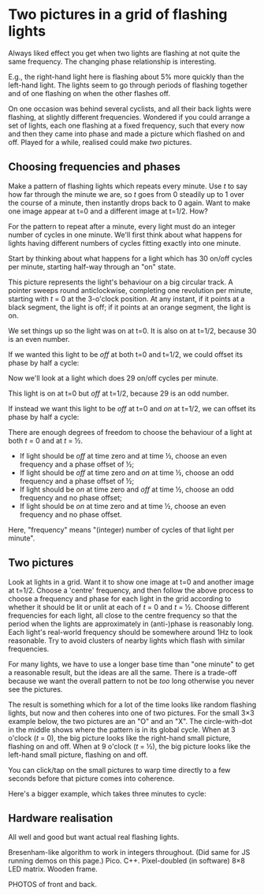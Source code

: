 # Two pictures in a grid of flashing lights

Always liked effect you get when two lights are flashing at not quite
the same frequency.  The changing phase relationship is interesting.

<div class="demo-outer" style="float:right;margin-left:1.5rem;margin-top:0rem;">
<div class="demo-container">
<div class="main-LEDs"><canvas class="demo-1x2 lights"></canvas></div>
</div>
</div>

E.g., the right-hand light here is flashing about 5% more quickly than
the left-hand light.  The lights seem to go through periods of
flashing together and of one flashing on when the other flashes off.

On one occasion was behind several cyclists, and all their back lights
were flashing, at slightly different frequencies.  Wondered if you
could arrange a set of lights, each one flashing at a fixed frequency,
such that every now and then they came into phase and made a picture
which flashed on and off.  Played for a while, realised could make
*two* pictures.


## Choosing frequencies and phases

Make a pattern of flashing lights which repeats every minute.  Use *t*
to say how far through the minute we are, so *t* goes from 0 steadily
up to 1 over the course of a minute, then instantly drops back to 0
again.  Want to make one image appear at t=0 and a different image at
t=1/2.  How?

For the pattern to repeat after a minute, every light must do an
integer number of cycles in one minute.  We'll first think about what
happens for lights having different numbers of cycles fitting exactly
into one minute.

Start by thinking about what happens for a light which has 30 on/off
cycles per minute, starting half-way through an "on" state.

<div class="circular-graph" data-freq="30" data-phase="0.0"></div>

This picture represents the light's behaviour on a big circular track.
A pointer sweeps round anticlockwise, completing one revolution per
minute, starting with *t*&nbsp;=&nbsp;0 at the 3-o'clock position.  At
any instant, if it points at a black segment, the light is off; if it
points at an orange segment, the light is on.

We set things up so the light was on at t=0.  It is also on at t=1/2,
because 30 is an even number.

If we wanted this light to be *off* at both t=0 and t=1/2, we could
offset its phase by half a cycle:

<div class="circular-graph" data-freq="30" data-phase="0.5"></div>

Now we'll look at a light which does 29 on/off cycles per minute.

<div class="circular-graph" data-freq="29" data-phase="0.0"></div>

This light is on at t=0 but *off* at t=1/2, because 29 is an odd
number.

If instead we want this light to be *off* at t=0 and *on* at t=1/2, we
can offset its phase by half a cycle:

<div class="circular-graph" data-freq="29" data-phase="0.5"></div>

There are enough degrees of freedom to choose the behaviour of a light
at both *t*&nbsp;=&nbsp;0 and at *t*&nbsp;=&nbsp;½.

* If light should be *off* at time zero and at time ½, choose an even
  frequency and a phase offset of ½;
* If light should be *off* at time zero and *on* at time ½, choose an
  odd frequency and a phase offset of ½;
* If light should be *on* at time zero and *off* at time ½, choose an
  odd frequency and no phase offset;
* If light should be *on* at time zero and at time ½, choose an even
  frequency and no phase offset.

Here, "frequency" means "(integer) number of cycles of that light per
minute".


## Two pictures

Look at lights in a grid.  Want it to show one image at t=0 and
another image at t=1/2.  Choose a 'centre' frequency, and then follow
the above process to choose a frequency and phase for each light in
the grid according to whether it should be lit or unlit at each of
*t*&nbsp;=&nbsp;0 and *t*&nbsp;=&nbsp;½.  Choose different frequencies
for each light, all close to the centre frequency so that the period
when the lights are approximately in (anti-)phase is reasonably long.
Each light's real-world frequency should be somewhere around 1Hz to
look reasonable.  Try to avoid clusters of nearby lights which flash
with similar frequencies.

For many lights, we have to use a longer base time than "one minute"
to get a reasonable result, but the ideas are all the same.  There is
a trade-off because we want the overall pattern to not be *too* long
otherwise you never see the pictures.

The result is something which for a lot of the time looks like random
flashing lights, but now and then coheres into one of two pictures.
For the small 3×3 example below, the two pictures are an "O" and an
"X".  The circle-with-dot in the middle shows where the pattern is in
its global cycle.  When at 3 o'clock (*t*&nbsp;=&nbsp;0), the big
picture looks like the right-hand small picture, flashing on and off.
When at 9 o'clock (*t*&nbsp;=&nbsp;½), the big picture looks like the
left-hand small picture, flashing on and off.

<div class="demo-outer">
<div class="demo-container">
  <div class="main-LEDs">
    <canvas class="demo-3x3 lights"></canvas>
  </div>
  <div class="phasors">
    <canvas class="demo-3x3 lights-1 clickable"></canvas>
    <canvas class="demo-3x3 phasor"></canvas>
    <canvas class="demo-3x3 lights-0 clickable"></canvas>
  </div>
</div>
</div>

You can click/tap on the small pictures to warp time directly to a few
seconds before that picture comes into coherence.

Here's a bigger example, which takes three minutes to cycle:

<div class="demo-outer">
<div class="demo-container">
  <div class="main-LEDs">
    <canvas class="demo-5x5 lights"></canvas>
  </div>
  <div class="phasors">
    <canvas class="demo-5x5 lights-1 clickable"></canvas>
    <canvas class="demo-5x5 phasor"></canvas>
    <canvas class="demo-5x5 lights-0 clickable"></canvas>
  </div>
</div>
</div>


## Hardware realisation

All well and good but want actual real flashing lights.

Bresenham-like algorithm to work in integers throughout.  (Did same
for JS running demos on this page.)  Pico.  C++.  Pixel-doubled (in
software) 8×8 LED matrix.  Wooden frame.

PHOTOS of front and back.
